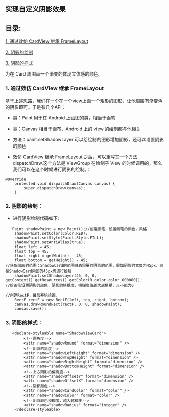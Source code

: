 ## 实现自定义阴影效果
## 目录:
[1. 通过效仿 CardView 继承 FrameLayout ](#1)

[2. 阴影的绘制](#2)

[3. 阴影的样式](#3)

为在 Card 周围画一个渐变的体现立体感的颜色。
###  <span id = "1">**1. 通过效仿 CardView 继承 FrameLayout**</span>
基于上述思路，我们在一个在一个view上画一个矩形的图形，让他周围有渐变色的阴影即可。于是有几个API：
- 类：Paint 用于在 Android 上画图的类，相当于画笔
- 类：Canvas 相当于画布，Android 上的 view 的绘制都与他相关
- 方法：paint.setShadowLayer 可以给绘制的图形增加阴影，还可以设置阴影的颜色

- 效仿 CardView 继承 FrameLayout 之后，可以重写其一个方法dispatchDraw,这个方法是 ViewGroup 在绘制子 View 的时候调用的，那么我们可以在这个时候进行阴影的绘制。：
```
@Override
    protected void dispatchDraw(Canvas canvas) {
        super.dispatchDraw(canvas);
    }

```

###  <span id = "2">**2. 阴影的绘制：**</span>

- 进行阴影绘制代码如下:

```
   Paint shadowPaint = new Paint();//创建画笔，设置画笔的颜色，风格
    shadowPaint.setColor(Color.RED);
    shadowPaint.setStyle(Paint.Style.FILL);
    shadowPaint.setAntiAlias(true);
    float left = 45;
    float top = 45;
    float right = getWidth() - 45;
    float bottom = getHeight() - 45;
//获取绘画的范围：ShadowCard的范围减去需要的阴影的范围，假如阴影的宽度为45px，则在ShadowCard内部的45px内进行绘制
    shadowPaint.setShadowLayer(45, 0, 0, getContext().getResources().getColor(R.color.color_000000));
//给画笔设置阴影的颜色，阴影的模糊度，模糊度值越大越模糊，且不能为0

//创建RectF，最后开始绘画。
    RectF rectF = new RectF(left, top, right, bottom);
    canvas.drawRoundRect(rectF, 0, 0, shadowPaint);
    canvas.save();
```
###  <span id = "3">**3. 阴影的样式：**</span>
```
   <declare-styleable name="ShadowViewCard">
        <!--圆角度-->
        <attr name="shadowRound" format="dimension" />
        <!--阴影的高度-->
        <attr name="shadowLeftHeight" format="dimension" />
        <attr name="shadowTopHeight" format="dimension" />
        <attr name="shadowRightHeight" format="dimension" />
        <attr name="shadowBottomHeight" format="dimension" />
        <!--上方阴影的偏离度-->
        <attr name="shadowOffsetY" format="dimension" />
        <attr name="shadowOffsetX" format="dimension" />
        <!--阴影颜色-->
        <attr name="shadowCardColor" format="color" />
        <attr name="shadowColor" format="color" />
        <!--阴影颜色模糊度，越大越模糊-->
        <attr name="shadowRadius" format="integer" />
    </declare-styleable>
```








